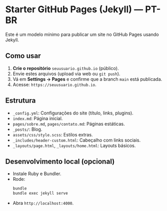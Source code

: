 
# Starter GitHub Pages (Jekyll) — PT-BR

Este é um modelo mínimo para publicar um site no GitHub Pages usando Jekyll.

## Como usar

1. **Crie o repositório** `seuusuario.github.io` (público).
2. Envie estes arquivos (upload via web ou `git push`).
3. Vá em **Settings → Pages** e confirme que a branch `main` está publicada.
4. Acesse: `https://seuusuario.github.io`.

## Estrutura
- `_config.yml`: Configurações do site (título, links, plugins).
- `index.md`: Página inicial.
- `pages/sobre.md`, `pages/contato.md`: Páginas estáticas.
- `_posts/`: Blog.
- `assets/css/style.scss`: Estilos extras.
- `_includes/header-custom.html`: Cabeçalho com links sociais.
- `_layouts/page.html`, `_layouts/home.html`: Layouts básicos.

## Desenvolvimento local (opcional)
- Instale Ruby e Bundler.
- Rode:
  ```bash
  bundle
  bundle exec jekyll serve
  ```
- Abra `http://localhost:4000`.
